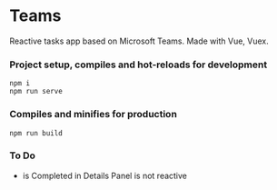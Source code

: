 # Teams

Reactive tasks app based on Microsoft Teams. Made with Vue, Vuex.

### Project setup, compiles and hot-reloads for development

```
npm i
npm run serve
```

### Compiles and minifies for production

```
npm run build
```

### To Do

-   is Completed in Details Panel is not reactive
